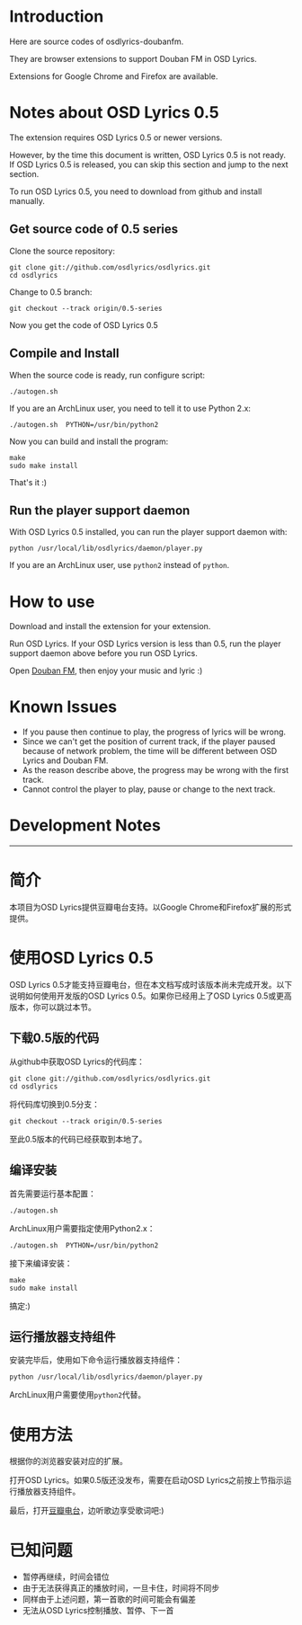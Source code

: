Introduction
==========

Here are source codes of osdlyrics-doubanfm.

They are browser extensions to support Douban FM in OSD Lyrics.

Extensions for Google Chrome and Firefox are available.

Notes about OSD Lyrics 0.5
==========

The extension requires OSD Lyrics 0.5 or newer versions.

However, by the time this document is written, OSD Lyrics 0.5 is not ready. If OSD Lyrics 0.5 is released, you can skip this section and jump to the next section.

To run OSD Lyrics 0.5, you need to download from github and install manually.

Get source code of 0.5 series
----------

Clone the source repository:

    git clone git://github.com/osdlyrics/osdlyrics.git
    cd osdlyrics

Change to 0.5 branch:

    git checkout --track origin/0.5-series

Now you get the code of OSD Lyrics 0.5

Compile and Install
----------

When the source code is ready, run configure script:

    ./autogen.sh

If you are an ArchLinux user, you need to tell it to use Python 2.x:

    ./autogen.sh  PYTHON=/usr/bin/python2

Now you can build and install the program:

    make
    sudo make install

That's it :)

Run the player support daemon
----------

With OSD Lyrics 0.5 installed, you can run the player support daemon with:

    python /usr/local/lib/osdlyrics/daemon/player.py

If you are an ArchLinux user, use `python2` instead of `python`.


How to use
==========

Download and install the extension for your extension.

Run OSD Lyrics. If your OSD Lyrics version is less than 0.5, run the player support daemon above before you run OSD Lyrics.

Open [Douban FM](http://douban.fm), then enjoy your music and lyric :)

Known Issues
==========
* If you pause then continue to play, the progress of lyrics will be wrong.
* Since we can't get the position of current track, if the player paused because of network problem, the time will be different between OSD Lyrics and Douban FM.
* As the reason describe above, the progress may be wrong with the first track.
* Cannot control the player to play, pause or change to the next track.

Development Notes
==========

----

简介
==========

本项目为OSD Lyrics提供豆瓣电台支持。以Google Chrome和Firefox扩展的形式提供。

使用OSD Lyrics 0.5
==========

OSD Lyrics 0.5才能支持豆瓣电台，但在本文档写成时该版本尚未完成开发。以下说明如何使用开发版的OSD Lyrics 0.5。如果你已经用上了OSD Lyrics 0.5或更高版本，你可以跳过本节。

下载0.5版的代码
----------

从github中获取OSD Lyrics的代码库：

    git clone git://github.com/osdlyrics/osdlyrics.git
    cd osdlyrics

将代码库切换到0.5分支：

    git checkout --track origin/0.5-series

至此0.5版本的代码已经获取到本地了。

编译安装
----------

首先需要运行基本配置：

    ./autogen.sh

ArchLinux用户需要指定使用Python2.x：

    ./autogen.sh  PYTHON=/usr/bin/python2

接下来编译安装：

    make
    sudo make install

搞定:)

运行播放器支持组件
----------

安装完毕后，使用如下命令运行播放器支持组件：

    python /usr/local/lib/osdlyrics/daemon/player.py

ArchLinux用户需要使用`python2`代替。


使用方法
==========

根据你的浏览器安装对应的扩展。

打开OSD Lyrics。如果0.5版还没发布，需要在启动OSD Lyrics之前按上节指示运行播放器支持组件。

最后，打开[豆瓣电台](http://douban.fm)，边听歌边享受歌词吧:)

已知问题
==========
* 暂停再继续，时间会错位
* 由于无法获得真正的播放时间，一旦卡住，时间将不同步
* 同样由于上述问题，第一首歌的时间可能会有偏差
* 无法从OSD Lyrics控制播放、暂停、下一首
